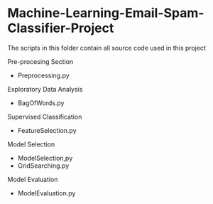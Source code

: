 # Machine-Learning-Email-Spam-Classifier-Project

The scripts in this folder contain all source code used in this project

Pre-procesing Section
- Preprocessing.py

Exploratory Data Analysis
- BagOfWords.py

Supervised Classification
- FeatureSelection.py

Model Selection
- ModelSelection,py
- GridSearching.py

Model Evaluation
- ModelEvaluation.py